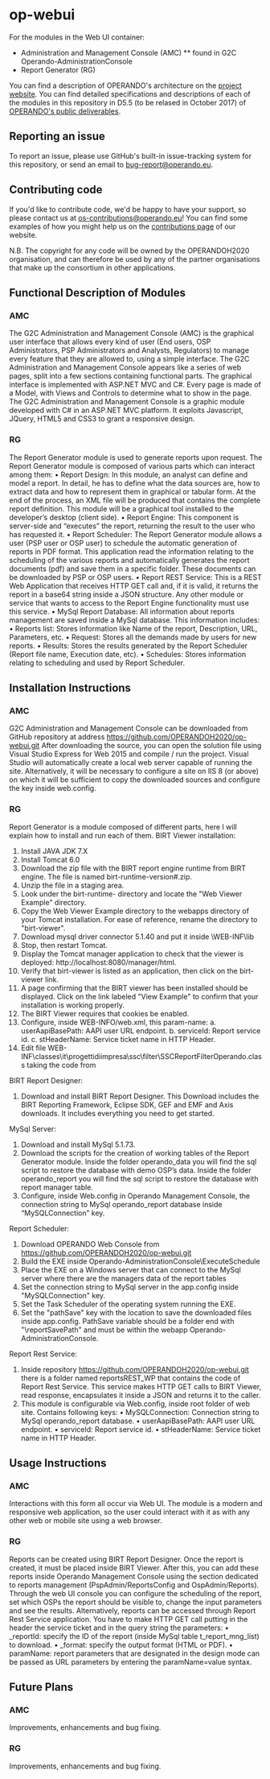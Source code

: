 # op-webui
For the modules in the Web UI container:
 * Administration and Management Console (AMC)
 ** found in G2C Operando-AdministrationConsole
 * Report Generator (RG)

You can find a description of OPERANDO's architecture on the [project website](https://www.operando.eu). You can find detailed specifications and descriptions of each of the modules in this repository in D5.5 (to be relased in October 2017) of [OPERANDO's public deliverables](https://www.operando.eu/servizi/moduli/moduli_fase01.aspx?mp=1&fn=6&Campo_78=&Campo_126=68&AggiornaDB=search&moduli1379178994=&__VIEWSTATEGENERATOR=D6660DC7&__EVENTVALIDATION=/wEWCAKInYjvBwK46/eoCgLW6PifAQLM6NSfAQLP6LicAQLM6NifAQLPm7uVCQKtvouLDQGIwuPU0XcXVk7W8FmpEwz15iKL).

## Reporting an issue
To report an issue, please use GitHub's built-in issue-tracking system for this repository, or send an email to bug-report@operando.eu.

## Contributing code
If you'd like to contribute code, we'd be happy to have your support, so please contact us at os-contributions@operando.eu! You can find some examples of how you might help us on the [contributions page](https://www.operando.eu) of our website.

N.B. The copyright for any code will be owned by the OPERANDOH2020 organisation, and can therefore be used by any of the partner organisations that make up the consortium in other applications.

## Functional Description of Modules
### AMC 
The G2C Administration and Management Console (AMC) is the graphical user interface that allows every kind of user (End users, OSP Administrators, PSP Administrators and Analysts, Regulators) to manage every feature that they are allowed to, using a simple interface.
The G2C Administration and Management Console appears like a series of web pages, split into a few sections containing functional parts.
The graphical interface is implemented with ASP.NET MVC and C#. Every page is made of a Model, with Views and Controls to determine what to show in the page.
The G2C Administration and Management Console is a graphic module developed with C# in an ASP.NET MVC platform.  It exploits Javascript, JQuery, HTML5 and CSS3 to grant a responsive design.
### RG
The Report Generator module is used to generate reports upon request.
The Report Generator module is composed of various parts which can interact among them: 
•	Report Design: In this module, an analyst can define and model a report. In detail, he has to define what the data sources are, how to extract data and how to represent them in graphical or tabular form. 
At the end of the process, an XML file will be produced that contains the complete report definition. This module will be a graphical tool installed to the developer’s desktop (client side). 
•	Report Engine: This component is server-side and “executes” the report, returning the result to the user who has requested it. 
•	Report Scheduler: The Report Generator module allows a user (PSP user or OSP user) to schedule the automatic generation of reports in PDF format. This application read the information relating to the scheduling of the various reports and automatically generates the report documents (pdf) and save them in a specific folder. These documents can be downloaded by PSP or OSP users.
•	Report REST Service: This is a REST Web Application that receives HTTP GET call and, if it is valid, it returns the report in a base64 string inside a JSON structure. Any other module or service that wants to access to the Report Engine functionality must use this service.
•	MySql Report Database: All information about reports management are saved inside a MySql database. This information includes:
•	Reports list: Stores information like Name of the report, Description, URL, Parameters, etc.
•	Request: Stores all the demands made by users for new reports.
•	Results: Stores the results generated by the Report Scheduler (Report file name, Execution date, etc).
•	Schedules: Stores information relating to scheduling and used by Report Scheduler.


## Installation Instructions
### AMC
G2C Administration and Management Console can be downloaded from GitHub repository at address https://github.com/OPERANDOH2020/op-webui.git 
After downloading the source, you can open the solution file using Visual Studio Express for Web 2015 and compile / run the project. Visual Studio will automatically create a local web server capable of running the site.
Alternatively, it will be necessary to configure a site on IIS 8 (or above) on which it will be sufficient to copy the downloaded sources and configure the key inside web.config.
### RG
Report Generator is a module composed of different parts, here I will explain how to install and run each of them.
BIRT Viewer installation:
1.	Install JAVA JDK 7.X
2.	Install Tomcat 6.0
3.	Download the zip file with the BIRT report engine runtime from BIRT engine. The file is named birt-runtime-version#.zip.
4.	 Unzip the file in a staging area.
5.	Look under the birt-runtime- directory and locate the "Web Viewer Example" directory.
6.	Copy the Web Viewer Example directory to the webapps directory of your Tomcat installation. For ease of reference, rename the directory to "birt-viewer".
7.	Download mysql driver connector 5.1.40 and put it inside \WEB-INF\lib
8.	 Stop, then restart Tomcat.
9.	Display the Tomcat manager application to check that the viewer is deployed: http://localhost:8080/manager/html.
10.	Verify that birt-viewer is listed as an application, then click on the birt-viewer link.
11.	A page confirming that the BIRT viewer has been installed should be displayed. Click on the link labeled "View Example" to confirm that your installation is working properly.
12.	The BIRT Viewer requires that cookies be enabled.
13.	Configure, inside WEB-INFO/web.xml, this param-name:
a.	userAapiBasePath: AAPI user URL endpoint.
b.	serviceId: Report service id.
c.	stHeaderName: Service ticket name in HTTP Header.
14.	Edit file WEB-INF\classes\it\progettidiimpresa\ssc\filter\SSCReportFilterOperando.class taking the code from 

BIRT Report Designer:
1.	Download and install BIRT Report Designer. This Download includes the BIRT Reporting Framework, Eclipse SDK, GEF and EMF and Axis downloads. It includes everything you need to get started.

MySql Server:
1.	Download and install MySql 5.1.73.
2.	Download the scripts for the creation of working tables of the Report Generator module. Inside the folder operando_data you will find the sql script to restore the database with demo OSP’s data. Inside the folder operando_report you will find the sql script to restore the database with report manager table.
3.	Configure, inside Web.config in Operando Management Console, the connection string to MySql operando_report database inside “MySQLConnection” key.

Report Scheduler:
1.	Download OPERANDO Web Console from https://github.com/OPERANDOH2020/op-webui.git
2.	Build the EXE inside Operando-AdministrationConsole\ExecuteSchedule
3.	Place the EXE on a Windows server that can connect to the MySql server where there are the managers data of the report tables
4.	Set the connection string to MySql server in the app.config inside "MySQLConnection" key.
5.	Set the Task Scheduler of the operating system running the EXE.
6.	Set the "pathSave" key with the location to save the downloaded files inside app.config. PathSave variable should be a folder end with "\reportSavePath" and must be within the webapp Operando-AdministrationConsole.

Report Rest Service:
1.	Inside repository https://github.com/OPERANDOH2020/op-webui.git there is a folder named reportsREST_WP that contains the code of Report Rest Service. This service makes HTTP GET calls to BIRT Viewer, read response, encapsulates it inside a JSON and returns it to the caller.
2.	This module is configurable via Web.config, inside root folder of web site. Contains following keys: 
•	MySQLConnection: Connection string to MySql operando_report database.
•	userAapiBasePath: AAPI user URL endpoint.
•	serviceId: Report service id.
•	stHeaderName: Service ticket name in HTTP Header.

## Usage Instructions
### AMC
Interactions with this form all occur via Web UI.
The module is a modern and responsive web application, so the user could interact with it as with any other web or mobile site using a web browser.  
### RG
Reports can be created using BIRT Report Designer. Once the report is created, it must be placed inside BIRT Viewer. After this, you can add these reports inside Operando Management Console using the section dedicated to reports management (PspAdmin/ReportsConfig and OspAdmin/Reports). Through the web UI console you can configure the scheduling of the report, set which OSPs the report should be visible to, change the input parameters and see the results.
Alternatively, reports can be accessed through Report Rest Service application. You have to make HTTP GET call putting in the header the service ticket and in the query string the parameters:
•	_reportId: specify the ID of the report (inside MySql table t_report_mng_list) to download.
•	_format: specify the output format (HTML or PDF).
•	paramName: report parameters that are designated in the design mode can be passed as URL parameters by entering the paramName=value syntax.

## Future Plans
### AMC 
Improvements, enhancements and bug fixing.
### RG
Improvements, enhancements and bug fixing.
